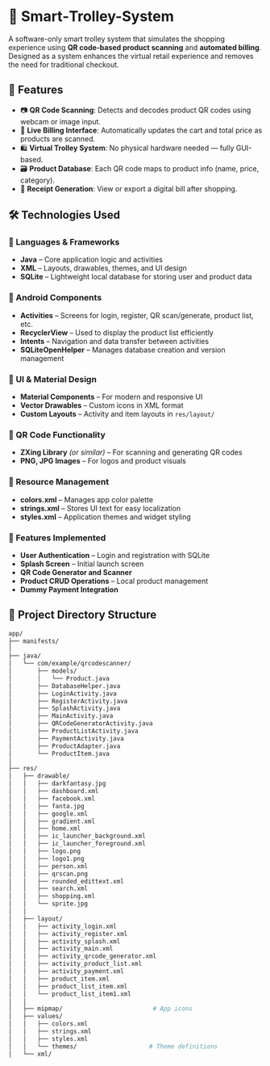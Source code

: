 # 🛒 Smart‑Trolley-System 

A software-only smart trolley system that simulates the shopping experience using **QR code-based product scanning** and **automated billing**. Designed as a system enhances the virtual retail experience and removes the need for traditional checkout.

## 📌 Features

- 📷 **QR Code Scanning**: Detects and decodes product QR codes using webcam or image input.
- 🧾 **Live Billing Interface**: Automatically updates the cart and total price as products are scanned.
- 🛍️ **Virtual Trolley System**: No physical hardware needed — fully GUI-based.
- 🗃️ **Product Database**: Each QR code maps to product info (name, price, category).
- 📄 **Receipt Generation**: View or export a digital bill after shopping.

## 🛠️ Technologies Used

### 📌 Languages & Frameworks
- **Java** – Core application logic and activities
- **XML** – Layouts, drawables, themes, and UI design
- **SQLite** – Lightweight local database for storing user and product data

### 📌 Android Components
- **Activities** – Screens for login, register, QR scan/generate, product list, etc.
- **RecyclerView** – Used to display the product list efficiently
- **Intents** – Navigation and data transfer between activities
- **SQLiteOpenHelper** – Manages database creation and version management

### 📌 UI & Material Design
- **Material Components** – For modern and responsive UI
- **Vector Drawables** – Custom icons in XML format
- **Custom Layouts** – Activity and item layouts in `res/layout/`

### 📌 QR Code Functionality
- **ZXing Library** *(or similar)* – For scanning and generating QR codes
- **PNG, JPG Images** – For logos and product visuals

### 📌 Resource Management
- **colors.xml** – Manages app color palette
- **strings.xml** – Stores UI text for easy localization
- **styles.xml** – Application themes and widget styling

### 📌 Features Implemented
- **User Authentication** – Login and registration with SQLite
- **Splash Screen** – Initial launch screen
- **QR Code Generator and Scanner**
- **Product CRUD Operations** – Local product management
- **Dummy Payment Integration**

## 📂 Project Directory Structure

```bash
app/
├── manifests/
│
├── java/
│   └── com/example/qrcodescanner/
│       ├── models/
│       │   └── Product.java
│       ├── DatabaseHelper.java
│       ├── LoginActivity.java
│       ├── RegisterActivity.java
│       ├── SplashActivity.java
│       ├── MainActivity.java
│       ├── QRCodeGeneratorActivity.java
│       ├── ProductListActivity.java
│       ├── PaymentActivity.java
│       ├── ProductAdapter.java
│       └── ProductItem.java
│
├── res/
│   ├── drawable/
│   │   ├── darkfantasy.jpg
│   │   ├── dashboard.xml
│   │   ├── facebook.xml
│   │   ├── fanta.jpg
│   │   ├── google.xml
│   │   ├── gradient.xml
│   │   ├── home.xml
│   │   ├── ic_launcher_background.xml
│   │   ├── ic_launcher_foreground.xml
│   │   ├── logo.png
│   │   ├── logo1.png
│   │   ├── person.xml
│   │   ├── qrscan.png
│   │   ├── rounded_edittext.xml
│   │   ├── search.xml
│   │   ├── shopping.xml
│   │   └── sprite.jpg
│   │
│   ├── layout/
│   │   ├── activity_login.xml
│   │   ├── activity_register.xml
│   │   ├── activity_splash.xml
│   │   ├── activity_main.xml
│   │   ├── activity_qrcode_generator.xml
│   │   ├── activity_product_list.xml
│   │   ├── activity_payment.xml
│   │   ├── product_item.xml
│   │   ├── product_list_item.xml
│   │   └── product_list_item1.xml
│   │
│   ├── mipmap/                         # App icons
│   ├── values/
│   │   ├── colors.xml
│   │   ├── strings.xml
│   │   ├── styles.xml
│   │   └── themes/                    # Theme definitions
│   └── xml/







